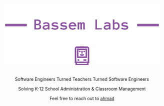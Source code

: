 <p align="center">
    <img width="500" src="logo.png" alt="Bassem Labs Logo">
  <br></br>
  <p align="center">Software Engineers Turned Teachers Turned Software Engineers</p>
  <p align="center">Solving K-12 School Administration & Classroom Management</p>
  <p align="center">Feel free to reach out to <a href="mailto:bassemlabs@pm.me">ahmad</a></p>

</p>
